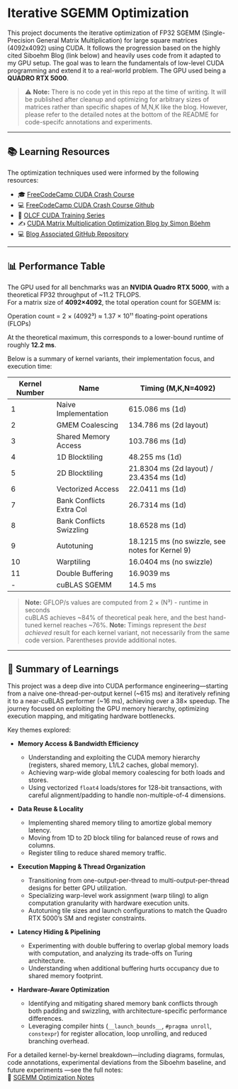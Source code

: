 # Iterative SGEMM Optimization

This project documents the iterative optimization of FP32 SGEMM (Single-Precision General Matrix Multiplication) for large square matrices (4092x4092) using CUDA. It follows the progression based on the highly cited Siboehm Blog (link below) and heavily uses code from it adapted to my GPU setup. The goal was to learn the fundamentals of low-level CUDA programming and extend it to a real-world problem. The GPU used being a **QUADRO RTX 5000**.

> ⚠️ **Note:** There is no code yet in this repo at the time of writing. It will be published after cleanup and optimizing for arbitrary sizes of matrices rather than specific shapes of M,N,K like the blog. However, please refer to the detailed notes at the bottom of the README for code-specifc annotations and experiments.

---

## 📚 Learning Resources

The optimization techniques used were informed by the following resources:

- 🎓 [FreeCodeCamp CUDA Crash Course](https://www.youtube.com/watch?v=86FAWCzIe_4)
- 💻 [FreeCodeCamp CUDA Crash Course Github](https://github.com/Infatoshi/cuda-course)  
- 🧪 [OLCF CUDA Training Series](https://www.youtube.com/playlist?list=PL6RdenZrxrw-zNX7uuGppWETdxt_JxdMj)  
- ✍️ [CUDA Matrix Multiplication Optimization Blog by Simon Böehm](https://siboehm.com/articles/22/CUDA-MMM)  
- 💻 [Blog Associated GitHub Repository](https://github.com/siboehm/SGEMM_CUDA/tree/master)

---

## 📊 Performance Table

The GPU used for all benchmarks was an **NVIDIA Quadro RTX 5000**, with a theoretical FP32 throughput of ~11.2 TFLOPS.  
For a matrix size of **4092×4092**, the total operation count for SGEMM is:

Operation count = 2 × (4092³) ≈ 1.37 × 10¹¹ floating-point operations (FLOPs)

At the theoretical maximum, this corresponds to a lower-bound runtime of roughly **12.2 ms**.

Below is a summary of kernel variants, their implementation focus, and execution time:

| Kernel Number   | Name                     | Timing (M,K,N=4092)                        |
|-----------------|--------------------------|--------------------------------------------|
| 1               | Naive Implementation     | 615.086 ms (1d)                            |
| 2               | GMEM Coalescing          | 134.786 ms (2d layout)                     |
| 3               | Shared Memory Access     | 103.786 ms (1d)                            |
| 4               | 1D Blocktiling           | 48.255 ms (1d)                             |
| 5               | 2D Blocktiling           | 21.8304 ms (2d layout) / 23.4354 ms (1d)   |
| 6               | Vectorized Access        | 22.0411 ms (1d)                            |
| 7               | Bank Conflicts Extra Col | 26.7314 ms (1d)                            |
| 8               | Bank Conflicts Swizzling | 18.6528 ms (1d)                            |
| 9               | Autotuning               | 18.1215 ms (no swizzle, see notes for Kernel 9) |
| 10              | Warptiling               | 16.0404 ms (no swizzle)                    |
| 11              | Double Buffering         | 16.9039 ms                                 |
| -               | cuBLAS SGEMM             | 14.5 ms                                    |

> **Note:** GFLOP/s values are computed from 2 × (N³) - runtime in seconds  
> cuBLAS achieves ~84% of theoretical peak here, and the best hand-tuned kernel reaches ~76%.
> **Note:** Timings represent the *best achieved* result for each kernel variant, not necessarily from the same code version. Parentheses provide additional notes.

---

## 📝 Summary of Learnings

This project was a deep dive into CUDA performance engineering—starting from a naive one-thread-per-output kernel (~615 ms) and iteratively refining it to a near-cuBLAS performer (~16 ms), achieving over a 38× speedup. The journey focused on exploiting the GPU memory hierarchy, optimizing execution mapping, and mitigating hardware bottlenecks.

Key themes explored:

- **Memory Access & Bandwidth Efficiency**  
  - Understanding and exploiting the CUDA memory hierarchy (registers, shared memory, L1/L2 caches, global memory).  
  - Achieving warp-wide global memory coalescing for both loads and stores.  
  - Using vectorized `float4` loads/stores for 128-bit transactions, with careful alignment/padding to handle non-multiple-of-4 dimensions.  

- **Data Reuse & Locality**  
  - Implementing shared memory tiling to amortize global memory latency.  
  - Moving from 1D to 2D block tiling for balanced reuse of rows and columns.  
  - Register tiling to reduce shared memory traffic.

- **Execution Mapping & Thread Organization**  
  - Transitioning from one-output-per-thread to multi-output-per-thread designs for better GPU utilization.  
  - Specializing warp-level work assignment (warp tiling) to align computation granularity with hardware execution units.  
  - Autotuning tile sizes and launch configurations to match the Quadro RTX 5000’s SM and register constraints.

- **Latency Hiding & Pipelining**  
  - Experimenting with double buffering to overlap global memory loads with computation, and analyzing its trade-offs on Turing architecture.  
  - Understanding when additional buffering hurts occupancy due to shared memory footprint.

- **Hardware-Aware Optimization**  
  - Identifying and mitigating shared memory bank conflicts through both padding and swizzling, with architecture-specific performance differences.  
  - Leveraging compiler hints (`__launch_bounds__`, `#pragma unroll`, `constexpr`) for register allocation, loop unrolling, and reduced branching overhead.  

For a detailed kernel-by-kernel breakdown—including diagrams, formulas, code annotations, experimental deviations from the Siboehm baseline, and future experiments —see the full notes:  
📄 [SGEMM Optimization Notes](https://docs.google.com/document/d/1K0kRn2RzdPTzVd_ZB9ktYOvlfTi4ZblQvi5NCOVj6kw/edit?tab=t.0)


